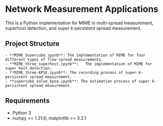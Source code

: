 # Network Measurement Applications

This is a Python implementation for MIME in multi-spread measurement, superhost detection, and super k-persistent spread measurement.

## Project Structure

```
- **MIME_Supercube.ipynb**: The implementation of MIME for four different types of flow spread measurements. 
- **MIME_three_superhost.ipynb**:	The implementation of MIME for super host detection. 
- **MIME_three-KPSE.ipynb**: The recording process of super k-persistent spread measurement. 
- **supercube_solve_kpse.ipynb**: The estimation process of super k-persistent spread measurement. 
```

## Requirements

- Python 3
- numpy >= 1.21.6; matplotlib >= 3.2.1
